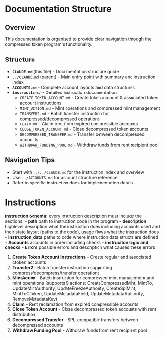 # Documentation Structure

## Overview
This documentation is organized to provide clear navigation through the compressed token program's functionality.

## Structure
- **`CLAUDE.md`** (this file) - Documentation structure guide
- **`../CLAUDE.md`** (parent) - Main entry point with summary and instruction index
- **`ACCOUNTS.md`** - Complete account layouts and data structures
- **`instructions/`** - Detailed instruction documentation
  - `CREATE_TOKEN_ACCOUNT.md` - Create token account & associated token account instructions
  - `MINT_ACTION.md` - Mint operations and compressed mint management
  - `TRANSFER2.md` - Batch transfer instruction for compressed/decompressed operations
  - `CLAIM.md` - Claim rent from expired compressible accounts
  - `CLOSE_TOKEN_ACCOUNT.md` - Close decompressed token accounts
  - `DECOMPRESSED_TRANSFER.md` - Transfer between decompressed accounts
  - `WITHDRAW_FUNDING_POOL.md` - Withdraw funds from rent recipient pool

## Navigation Tips
- Start with `../../CLAUDE.md` for the instruction index and overview
- Use `../ACCOUNTS.md` for account structure reference
- Refer to specific instruction docs for implementation details


# Instructions

**Instruction Schema:**
every instruction description must include the sections:
    - **path** path to instruction code in the program
    - **description** highlevel description what the instruction does including accounts used and their state layout (paths to the code), usage flows what the instruction does
    - **instruction_data** paths to code where instruction data structs are defined
    - **Accounts** accounts in order including checks
    - **instruciton logic and checks**
    - **Errors** possible errors and description what causes these errors

1. **Create Token Account Instructions** - Create regular and associated ctoken accounts
2. **Transfer2** - Batch transfer instruction supporting compress/decompress/transfer operations
3. **MintAction** - Batch instruction for compressed mint management and mint operations (supports 9 actions: CreateCompressedMint, MintTo, UpdateMintAuthority, UpdateFreezeAuthority, CreateSplMint, MintToCToken, UpdateMetadataField, UpdateMetadataAuthority, RemoveMetadataKey)
4. **Claim** - Rent reclamation from expired compressible accounts
5. **Close Token Account** - Close decompressed token accounts with rent distribution
6. **Decompressed Transfer** - SPL-compatible transfers between decompressed accounts
7. **Withdraw Funding Pool** - Withdraw funds from rent recipient pool
